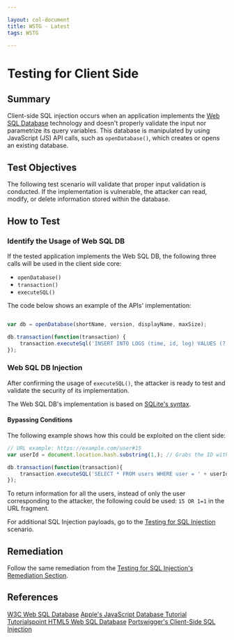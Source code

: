 ```yaml
---

layout: col-document
title: WSTG - Latest
tags: WSTG

---
```

# Testing for Client Side

## Summary

Client-side SQL injection occurs when an application implements the [Web SQL Database](https://www.w3.org/TR/webdatabase/) technology and doesn't properly validate the input nor parametrize its query variables. This database is manipulated by using JavaScript (JS) API calls, such as `openDatabase()`, which creates or opens an existing database.

## Test Objectives

The following test scenario will validate that proper input validation is conducted. If the implementation is vulnerable, the attacker can read, modify, or delete information stored within the database.

## How to Test

### Identify the Usage of Web SQL DB

If the tested application implements the Web SQL DB, the following three calls will be used in the client side core:

- `openDatabase()`
- `transaction()`
- `executeSQL()`

The code below shows an example of the APIs' implementation:

```javascript

var db = openDatabase(shortName, version, displayName, maxSize);

db.transaction(function(transaction) {
    transaction.executeSql('INSERT INTO LOGS (time, id, log) VALUES (?, ?, ?)', [dateTime, id, log]);
});
```

### Web SQL DB Injection

After confirming the usage of `executeSQL()`, the attacker is ready to test and validate the security of its implementation.

The Web SQL DB's implementation is based on [SQLite's syntax](https://www.sqlite.org/lang.html).

#### Bypassing Conditions

The following example shows how this could be exploited on the client side:

```javascript
// URL example: https://example.com/user#15
var userId = document.location.hash.substring(1,); // Grabs the ID without the hash -> 15

db.transaction(function(transaction){
    transaction.executeSQL('SELECT * FROM users WHERE user = ' + userId);
});
```

To return information for all the users, instead of only the user corresponding to the attacker, the following could be used: `15 OR 1=1` in the URL fragment.

For additional SQL Injection payloads, go to the [Testing for SQL Injection](05-Testing_for_SQL_Injection.md) scenario.

## Remediation

Follow the same remediation from the [Testing for SQL Injection's Remediation Section](05-Testing_for_SQL_Injection.md#remediation).

## References

[W3C Web SQL Database](https://www.w3.org/TR/webdatabase/)
[Apple's JavaScript Database Tutorial](https://developer.apple.com/library/archive/documentation/iPhone/Conceptual/SafariJSDatabaseGuide/UsingtheJavascriptDatabase/UsingtheJavascriptDatabase.html)
[Tutorialspoint HTML5 Web SQL Database](https://www.tutorialspoint.com/html5/html5_web_sql.htm)
[Portswigger's Client-Side SQL Injection](https://portswigger.net/web-security/dom-based/client-side-sql-injection)

